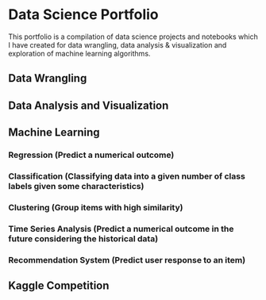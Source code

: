 # Data Science Portfolio

This portfolio is a compilation of data science projects and notebooks which I have created for data wrangling, data analysis & visualization and exploration of machine learning algorithms.

## Data Wrangling
## Data Analysis and Visualization
## Machine Learning
### Regression (Predict a numerical outcome)
### Classification (Classifying data into a given number of class labels given some characteristics)
### Clustering (Group items with high similarity)
### Time Series Analysis (Predict a numerical outcome in the future considering the historical data)
### Recommendation System (Predict user response to an item)

## Kaggle Competition
